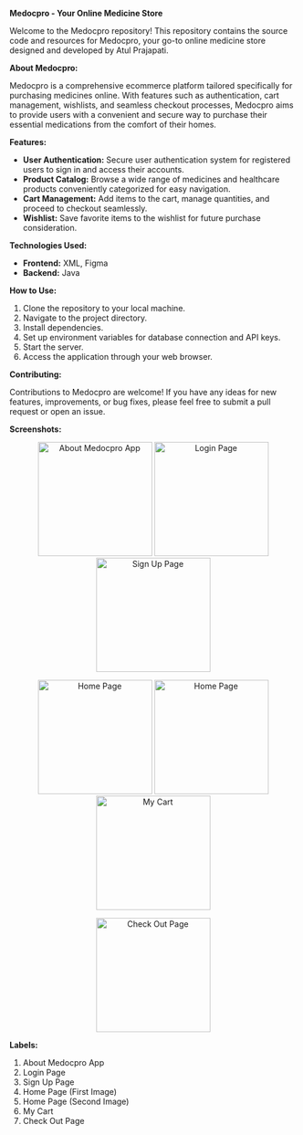 **Medocpro - Your Online Medicine Store**

Welcome to the Medocpro repository! This repository contains the source code and resources for Medocpro, your go-to online medicine store designed and developed by Atul Prajapati.

**About Medocpro:**

Medocpro is a comprehensive ecommerce platform tailored specifically for purchasing medicines online. With features such as authentication, cart management, wishlists, and seamless checkout processes, Medocpro aims to provide users with a convenient and secure way to purchase their essential medications from the comfort of their homes.

**Features:**

- **User Authentication:** Secure user authentication system for registered users to sign in and access their accounts.
- **Product Catalog:** Browse a wide range of medicines and healthcare products conveniently categorized for easy navigation.
- **Cart Management:** Add items to the cart, manage quantities, and proceed to checkout seamlessly.
- **Wishlist:** Save favorite items to the wishlist for future purchase consideration.

**Technologies Used:**

- **Frontend:** XML, Figma
- **Backend:** Java

**How to Use:**

1. Clone the repository to your local machine.
2. Navigate to the project directory.
3. Install dependencies.
4. Set up environment variables for database connection and API keys.
5. Start the server.
6. Access the application through your web browser.

**Contributing:**

Contributions to Medocpro are welcome! If you have any ideas for new features, improvements, or bug fixes, please feel free to submit a pull request or open an issue.



**Screenshots:**

<p align="center">
  <img src="https://github.com/Atulp12/medocproapp_java/assets/107379234/3174f584-9ec0-4fa6-8a1c-82258eba1772" width="200" alt="About Medocpro App">
  <img src="https://github.com/Atulp12/medocproapp_java/assets/107379234/c076a80d-bc71-47ce-9c89-470bee60a4da" width="200" alt="Login Page">
  <img src="https://github.com/Atulp12/medocproapp_java/assets/107379234/1f93186d-3d7f-401c-98b0-c0c51a840aec" width="200" alt="Sign Up Page">
</p>
<p align="center">
  <img src="https://github.com/Atulp12/medocproapp_java/assets/107379234/b318a8be-e789-4a42-9edb-f96bf23af66c" width="200" alt="Home Page">
  <img src="https://github.com/Atulp12/medocproapp_java/assets/107379234/db86d3d6-5c45-4ec3-ab5f-b8a6e51ae58d" width="200" alt="Home Page">
  <img src="https://github.com/Atulp12/medocproapp_java/assets/107379234/e8820a4c-e64b-4dd5-85a9-4b5688c4c6fc" width="200" alt="My Cart">
</p>
<p align="center">
  <img src="https://github.com/Atulp12/medocproapp_java/assets/107379234/38898a5f-a244-4410-bff2-dab844d060d2" width="200" alt="Check Out Page">
</p>

**Labels:**

1. About Medocpro App
2. Login Page
3. Sign Up Page
4. Home Page (First Image)
5. Home Page (Second Image)
6. My Cart
7. Check Out Page
